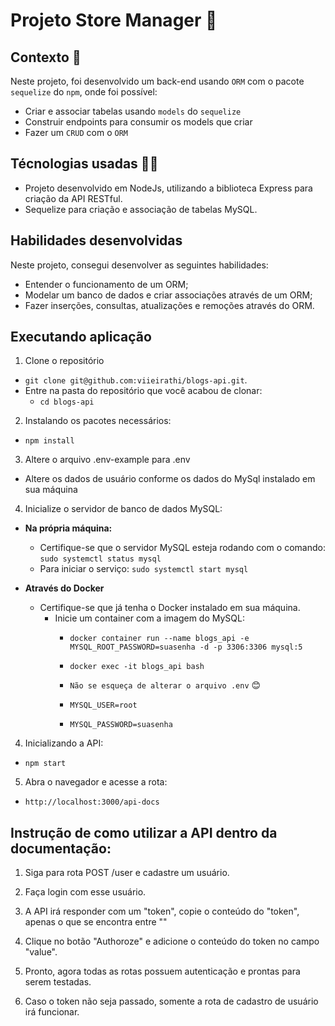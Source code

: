# Projeto Store Manager :memo:

## Contexto :selfie:

Neste projeto, foi desenvolvido um back-end usando `ORM` com o pacote `sequelize` do `npm`, onde foi possível:
 - Criar e associar tabelas usando `models` do `sequelize`
 - Construir endpoints para consumir os models que criar 
 - Fazer um `CRUD` com o `ORM`

## Técnologias usadas :technologist:

- Projeto desenvolvido em NodeJs, utilizando a biblioteca Express para criação da API RESTful.
- Sequelize para criação e associação de tabelas MySQL.

## Habilidades desenvolvidas

Neste projeto, consegui desenvolver as seguintes habilidades:

- Entender o funcionamento de um ORM;
- Modelar um banco de dados e criar associações através de um ORM;
- Fazer inserções, consultas, atualizações e remoções através do ORM.

## Executando aplicação

1. Clone o repositório
  * `git clone git@github.com:viieirathi/blogs-api.git`.
  * Entre na pasta do repositório que você acabou de clonar:
    * `cd blogs-api`

2. Instalando os pacotes necessários:
  - `npm install`

3. Altere o arquivo .env-example para .env
  * Altere os dados de usuário conforme os dados do MySql instalado em sua máquina

4. Inicialize o servidor de banco de dados MySQL:
  - **Na própria máquina:**
    * Certifique-se que o servidor MySQL esteja rodando com o comando:
      `sudo systemctl status mysql`
    - Para iniciar o serviço:
      `sudo systemctl start mysql`
    
  - **Através do Docker**
    * Certifique-se que já tenha o Docker instalado em sua máquina.
      - Inicie um container com a imagem do MySQL:
        * `docker container run --name blogs_api -e MYSQL_ROOT_PASSWORD=suasenha -d -p 3306:3306 mysql:5`
        * `docker exec -it blogs_api bash`
         
        * `Não se esqueça de alterar o arquivo .env` :blush:
        * `MYSQL_USER=root`
        * `MYSQL_PASSWORD=suasenha`
        

4. Inicializando a API:
  - `npm start`

5. Abra o navegador e acesse a rota:
  - `http://localhost:3000/api-docs`

  
  ## Instrução de como utilizar a API dentro da documentação:
   1. Siga para rota POST /user e cadastre um usuário.

   3. Faça login com esse usuário.

   5. A API irá responder com um "token", copie o conteúdo do "token", apenas o que se encontra entre ""

   7. Clique no botão "Authoroze" e adicione o conteúdo do token no campo "value".

   9. Pronto, agora todas as rotas possuem autenticação e prontas para serem testadas.

   11. Caso o token não seja passado, somente a rota de cadastro de usuário irá funcionar.
